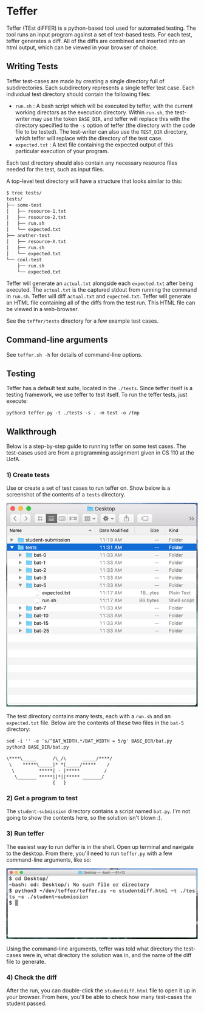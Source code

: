 # Teffer

Teffer (TEst diFFER) is a python-based tool used for automated testing.
The tool runs an input program against a set of text-based tests.
For each test, teffer generates a diff.
All of the diffs are combined and inserted into an html output, which can be viewed in your browser of choice.


## Writing Tests

Teffer test-cases are made by creating a single directory full of subdirectories.
Each subdirectory represents a single teffer test case.
Each individual test directory should contain the following files:

* `run.sh` : A bash script which will be executed by teffer, with the current working directors as the execution directory.
             Within `run.sh`, the test-writer may use the token `BASE_DIR`, and teffer will replace this with the directory specified to the `-s` option of teffer (the directory with the code file to be tested).
             The test-writer can also use the `TEST_DIR` directory, which teffer will replace with the directory of the test case.
* `expected.txt` : A text file containing the expected output of this particular execution of your program.

Each test directory should also contain any necessary resource files needed for the test, such as input files.

A top-level test directory will have a structure that looks similar to this:

```
$ tree tests/
tests/
├── some-test
│   ├── resource-1.txt
|   ├── resource-2.txt
│   ├── run.sh
│   └── expected.txt
├── another-test
│   ├── resource-X.txt
│   ├── run.sh
│   └── expected.txt
└── cool-test
    ├── run.sh
    └── expected.txt
```

Teffer will generate an `actual.txt` alongside each `expected.txt` after being executed.
The `actual.txt` is the captured stdout from running the command in `run.sh`.
Teffer will diff `actual.txt` and `expected.txt`.
Teffer will generate an HTML file containing all of the diffs from the test run.
This HTML file can be viewed in a web-browser.

See the `teffer/tests` directory for a few example test cases.


## Command-line arguments

See `teffer.sh -h` for details of command-line options.


## Testing

Teffer has a default test suite, located in the `./tests`.
Since teffer itself is a testing framework, we use teffer to test itself.
To run the teffer tests, just execute:

```
python3 teffer.py -t ./tests -s . -m test -o /tmp
```


## Walkthrough

Below is a step-by-step guide to running teffer on some test cases.
The test-cases used are from a programming assignment given in CS 110 at the UofA.

### 1) Create tests
Use or create a set of test cases to run teffer on.
Show below is a screenshot of the contents of a `tests` directory.

![files](./images/files.png)

The test directory contains many tests, each with a `run.sh` and an `expected.txt` file.
Below are the contents of these two files in the `bat-5` directory:

```
sed -i '' -e 's/^BAT_WIDTH.*/BAT_WIDTH = 5/g' BASE_DIR/bat.py
python3 BASE_DIR/bat.py
```

```
\****\_____      /\_/\      _____/****/
 \    *****\_____|* *|_____/*****    / 
  \         *****| - |*****         /  
   \_______ *****||*||***** _______/   
                 {   }
```

### 2) Get a program to test

The `student-submission` directory contains a script named `bat.py`.
I'm not going to show the contents here, so the solution isn't blown :).

### 3) Run teffer

The easiest way to run deffer is in the shell.
Open up terminal and navigate to the desktop.
From there, you'll need to run `teffer.py` with a few command-line arguments, like so:

![command](./images/command.png)

Using the command-line arguments, teffer was told what directory the test-cases were in, what directory the solution was in, and the name of the diff file to generate.

### 4) Check the diff

After the run, you can double-click the `studentdiff.html` file to open it up in your browser.
From here, you'll be able to check how many test-cases the student passed.

